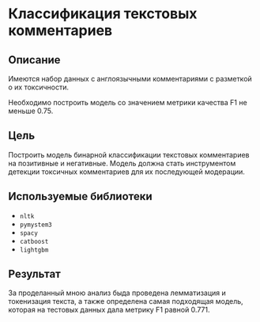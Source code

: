 # Классификация текстовых комментариев
## Описание
Имеются набор данных с англоязычными комментариями с разметкой о их токсичности.

Необходимо построить модель со значением метрики качества F1 не меньше 0.75.
## Цель
Построить модель бинарной классификации текстовых комментариев на позитивные и негативные. Модель должна стать инструментом детекции токсичных комментариев для их последующей модерации.
## Используемые библиотеки
- `nltk`
- `pymystem3`
- `spacy`
- `catboost`
- `lightgbm`
## Результат
За проделанный мною анализ быда проведена лемматизация и токенизация текста, а также определена самая подходящая модель, которая на тестовых данных дала метрику F1 равной 0.771.
